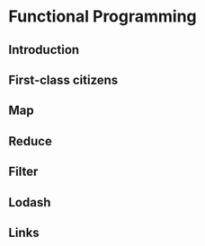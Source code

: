 # Functional Programming

## Introduction

## First-class citizens

## Map

## Reduce

## Filter

## Lodash

## Links
